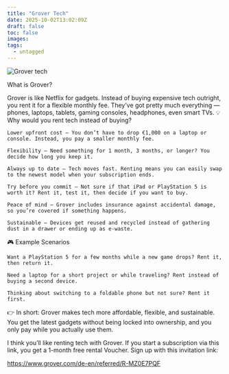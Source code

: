 ```yaml
---
title: "Grover Tech"
date: 2025-10-02T13:02:09Z
draft: false
toc: false
images:
tags:
  - untagged
---
```


![Grover tech](/static/images/tech.jpg)

What is Grover?

Grover is like Netflix for gadgets. Instead of buying expensive tech outright, you rent it for a flexible monthly fee. They’ve got pretty much everything — phones, laptops, tablets, gaming consoles, headphones, even smart TVs.
💡 Why would you rent tech instead of buying?

    Lower upfront cost – You don’t have to drop €1,000 on a laptop or console. Instead, you pay a smaller monthly fee.

    Flexibility – Need something for 1 month, 3 months, or longer? You decide how long you keep it.

    Always up to date – Tech moves fast. Renting means you can easily swap to the newest model when your subscription ends.

    Try before you commit – Not sure if that iPad or PlayStation 5 is worth it? Rent it, test it, then decide if you want to buy.

    Peace of mind – Grover includes insurance against accidental damage, so you’re covered if something happens.

    Sustainable – Devices get reused and recycled instead of gathering dust in a drawer or ending up as e-waste.

🎮 Example Scenarios

    Want a PlayStation 5 for a few months while a new game drops? Rent it, then return it.

    Need a laptop for a short project or while traveling? Rent instead of buying a second device.

    Thinking about switching to a foldable phone but not sure? Rent it first.

👉 In short: Grover makes tech more affordable, flexible, and sustainable. You get the latest gadgets without being locked into ownership, and you only pay while you actually use them.

I think you’ll like renting tech with Grover. 
If you start a subscription via this link, you get a 1-month free rental Voucher. Sign up with this invitation link: 

https://www.grover.com/de-en/referred/R-MZ0E7PQF
